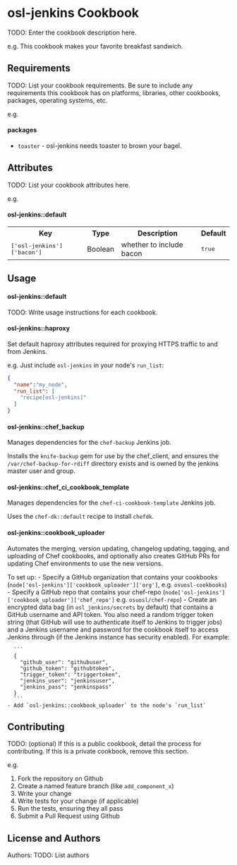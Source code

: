 osl-jenkins Cookbook
====================
TODO: Enter the cookbook description here.

e.g.
This cookbook makes your favorite breakfast sandwich.

Requirements
------------
TODO: List your cookbook requirements. Be sure to include any requirements this cookbook has on platforms, libraries, other cookbooks, packages, operating systems, etc.

e.g.
#### packages
- `toaster` - osl-jenkins needs toaster to brown your bagel.

Attributes
----------
TODO: List your cookbook attributes here.

e.g.
#### osl-jenkins::default
<table>
  <tr>
    <th>Key</th>
    <th>Type</th>
    <th>Description</th>
    <th>Default</th>
  </tr>
  <tr>
    <td><tt>['osl-jenkins']['bacon']</tt></td>
    <td>Boolean</td>
    <td>whether to include bacon</td>
    <td><tt>true</tt></td>
  </tr>
</table>

Usage
-----
#### osl-jenkins::default
TODO: Write usage instructions for each cookbook.

#### osl-jenkins::haproxy

Set default haproxy attributes required for proxying HTTPS
traffic to and from Jenkins.

e.g.
Just include `osl-jenkins` in your node's `run_list`:

```json
{
  "name":"my_node",
  "run_list": [
    "recipe[osl-jenkins]"
  ]
}
```

#### osl-jenkins::chef_backup
Manages dependencies for the `chef-backup` Jenkins job.

Installs the `knife-backup` gem for use by the chef\_client, and ensures
the `/var/chef-backup-for-rdiff` directory exists and is owned by the
jenkins master user and group.

#### osl-jenkins::chef_ci_cookbook_template
Manages dependencies for the `chef-ci-cookbook-template` Jenkins job.

Uses the `chef-dk::default` recipe to install `chefdk`.

#### osl-jenkins::cookbook_uploader
Automates the merging, version updating, changelog updating, tagging, and
uploading of Chef cookbooks, and optionally also creates GitHub PRs for
updating Chef environments to use the new versions.

To set up:
    - Specify a GitHub organization that contains your cookbooks
      (`node['osl-jenkins']['cookbook_uploader']['org']`, e.g.
      `osuosl-cookbooks`)
    - Specify a GitHub repo that contains your chef-repo
      (`node['osl-jenkins']['cookbook_uploader']['chef_repo']` e.g.
      `osuosl/chef-repo`)
    - Create an encrypted data bag (in `osl_jenkins/secrets` by default) that
      contains a GitHub username and API token.  You also need a random trigger
      token string (that GitHub will use to authenticate itself to Jenkins to
      trigger jobs) and a Jenkins username and password for the cookbook itself
      to access Jenkins through (if the Jenkins instance has security enabled).
      For example:

      ```
      {
        "github_user": "githubuser",
        "github_token": "githubtoken",
        "trigger_token": "triggertoken",
        "jenkins_user": "jenkinsuser",
        "jenkins_pass": "jenkinspass"
      }
      ```
    - Add `osl-jenkins::cookbook_uploader` to the node's `run_list`

Contributing
------------
TODO: (optional) If this is a public cookbook, detail the process for contributing. If this is a private cookbook, remove this section.

e.g.
1. Fork the repository on Github
2. Create a named feature branch (like `add_component_x`)
3. Write your change
4. Write tests for your change (if applicable)
5. Run the tests, ensuring they all pass
6. Submit a Pull Request using Github

License and Authors
-------------------
Authors: TODO: List authors
